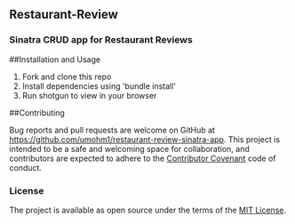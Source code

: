 ## Restaurant-Review

### Sinatra CRUD app for Restaurant Reviews

##Installation and Usage

1. Fork and clone this repo
2. Install dependencies using 'bundle install'
3. Run shotgun to view in your browser

##Contributing

Bug reports and pull requests are welcome on GitHub at https://github.com/umohm1/restaurant-review-sinatra-app. This project is intended to be a safe and welcoming space for collaboration, and contributors are expected to adhere to the [Contributor Covenant](contributor-covenant.org) code of conduct.

### License

The project is available as open source under the terms of the [MIT License](http://opensource.org/licenses/MIT).
